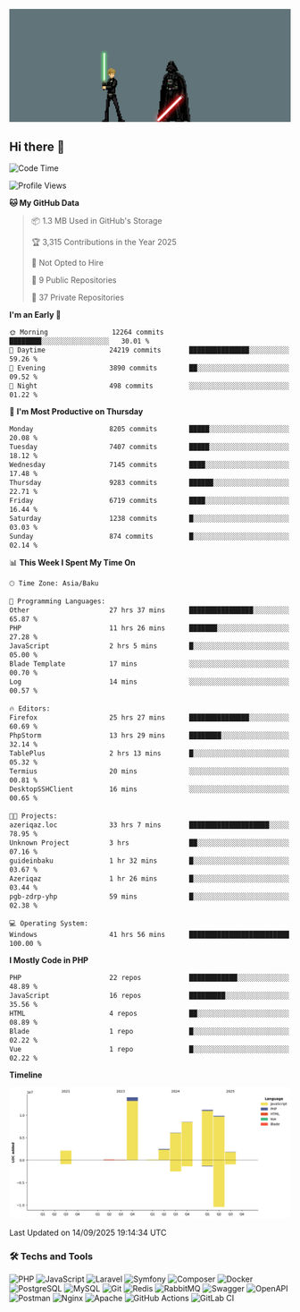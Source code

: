 <!--WALLPAPER-->
<p align='center'>
  <img src='assets/wallpapers/18.gif' alt='Banner'>
</p>
<!--/WALLPAPER-->

## Hi there 👋

<!--START_SECTION:waka-->
![Code Time](http://img.shields.io/badge/Code%20Time-280%20hrs%2023%20mins-blue)

![Profile Views](http://img.shields.io/badge/Profile%20Views-0-blue)

**🐱 My GitHub Data** 

> 📦 1.3 MB Used in GitHub's Storage 
 > 
> 🏆 3,315 Contributions in the Year 2025
 > 
> 🚫 Not Opted to Hire
 > 
> 📜 9 Public Repositories 
 > 
> 🔑 37 Private Repositories 
 > 
**I'm an Early 🐤** 

```text
🌞 Morning                12264 commits       ████████░░░░░░░░░░░░░░░░░   30.01 % 
🌆 Daytime                24219 commits       ███████████████░░░░░░░░░░   59.26 % 
🌃 Evening                3890 commits        ██░░░░░░░░░░░░░░░░░░░░░░░   09.52 % 
🌙 Night                  498 commits         ░░░░░░░░░░░░░░░░░░░░░░░░░   01.22 % 
```
📅 **I'm Most Productive on Thursday** 

```text
Monday                   8205 commits        █████░░░░░░░░░░░░░░░░░░░░   20.08 % 
Tuesday                  7407 commits        █████░░░░░░░░░░░░░░░░░░░░   18.12 % 
Wednesday                7145 commits        ████░░░░░░░░░░░░░░░░░░░░░   17.48 % 
Thursday                 9283 commits        ██████░░░░░░░░░░░░░░░░░░░   22.71 % 
Friday                   6719 commits        ████░░░░░░░░░░░░░░░░░░░░░   16.44 % 
Saturday                 1238 commits        █░░░░░░░░░░░░░░░░░░░░░░░░   03.03 % 
Sunday                   874 commits         █░░░░░░░░░░░░░░░░░░░░░░░░   02.14 % 
```


📊 **This Week I Spent My Time On** 

```text
🕑︎ Time Zone: Asia/Baku

💬 Programming Languages: 
Other                    27 hrs 37 mins      ████████████████░░░░░░░░░   65.87 % 
PHP                      11 hrs 26 mins      ███████░░░░░░░░░░░░░░░░░░   27.28 % 
JavaScript               2 hrs 5 mins        █░░░░░░░░░░░░░░░░░░░░░░░░   05.00 % 
Blade Template           17 mins             ░░░░░░░░░░░░░░░░░░░░░░░░░   00.70 % 
Log                      14 mins             ░░░░░░░░░░░░░░░░░░░░░░░░░   00.57 % 

🔥 Editors: 
Firefox                  25 hrs 27 mins      ███████████████░░░░░░░░░░   60.69 % 
PhpStorm                 13 hrs 29 mins      ████████░░░░░░░░░░░░░░░░░   32.14 % 
TablePlus                2 hrs 13 mins       █░░░░░░░░░░░░░░░░░░░░░░░░   05.32 % 
Termius                  20 mins             ░░░░░░░░░░░░░░░░░░░░░░░░░   00.81 % 
DesktopSSHClient         16 mins             ░░░░░░░░░░░░░░░░░░░░░░░░░   00.65 % 

🐱‍💻 Projects: 
azeriqaz.loc             33 hrs 7 mins       ████████████████████░░░░░   78.95 % 
Unknown Project          3 hrs               ██░░░░░░░░░░░░░░░░░░░░░░░   07.16 % 
guideinbaku              1 hr 32 mins        █░░░░░░░░░░░░░░░░░░░░░░░░   03.67 % 
Azeriqaz                 1 hr 26 mins        █░░░░░░░░░░░░░░░░░░░░░░░░   03.44 % 
pgb-zdrp-yhp             59 mins             █░░░░░░░░░░░░░░░░░░░░░░░░   02.38 % 

💻 Operating System: 
Windows                  41 hrs 56 mins      █████████████████████████   100.00 % 
```

**I Mostly Code in PHP** 

```text
PHP                      22 repos            ████████████░░░░░░░░░░░░░   48.89 % 
JavaScript               16 repos            █████████░░░░░░░░░░░░░░░░   35.56 % 
HTML                     4 repos             ██░░░░░░░░░░░░░░░░░░░░░░░   08.89 % 
Blade                    1 repo              █░░░░░░░░░░░░░░░░░░░░░░░░   02.22 % 
Vue                      1 repo              █░░░░░░░░░░░░░░░░░░░░░░░░   02.22 % 
```



**Timeline**

![Lines of Code chart](https://raw.githubusercontent.com/feridnesibzade/feridnesibzade/main/assets/bar_graph.png)


 Last Updated on 14/09/2025 19:14:34 UTC
<!--END_SECTION:waka-->

### 🛠️ Techs and Tools

![PHP](https://img.shields.io/badge/PHP-777BB4?style=for-the-badge&logo=php&logoColor=white)
![JavaScript](https://img.shields.io/badge/JavaScript-F7DF1E?style=for-the-badge&logo=javascript&logoColor=000)
![Laravel](https://img.shields.io/badge/Laravel-F55247?style=for-the-badge&logo=laravel&logoColor=white)
![Symfony](https://img.shields.io/badge/Symfony-000000?style=for-the-badge&logo=symfony&logoColor=white)
![Composer](https://img.shields.io/badge/Composer-885630?style=for-the-badge&logo=composer&logoColor=white)
![Docker](https://img.shields.io/badge/Docker-2496ED?style=for-the-badge&logo=docker&logoColor=white)
![PostgreSQL](https://img.shields.io/badge/PostgreSQL-4169E1?style=for-the-badge&logo=postgresql&logoColor=white)
![MySQL](https://img.shields.io/badge/MySQL-4479A1?style=for-the-badge&logo=mysql&logoColor=white)
![Git](https://img.shields.io/badge/Git-F05032?style=for-the-badge&logo=git&logoColor=white)
![Redis](https://img.shields.io/badge/Redis-DC382D?style=for-the-badge&logo=redis&logoColor=white)
![RabbitMQ](https://img.shields.io/badge/RabbitMQ-FF6600?style=for-the-badge&logo=rabbitmq&logoColor=white)
![Swagger](https://img.shields.io/badge/Swagger-85EA2D?style=for-the-badge&logo=swagger&logoColor=black)
![OpenAPI](https://img.shields.io/badge/OpenAPI-6BA539?style=for-the-badge&logo=openapiinitiative&logoColor=white)
![Postman](https://img.shields.io/badge/Postman-FF6C37?style=for-the-badge&logo=postman&logoColor=white)
![Nginx](https://img.shields.io/badge/Nginx-009639?style=for-the-badge&logo=nginx&logoColor=white)
![Apache](https://img.shields.io/badge/Apache-D22128?style=for-the-badge&logo=apache&logoColor=white)
![GitHub Actions](https://img.shields.io/badge/GitHub%20Actions-2088FF?style=for-the-badge&logo=githubactions&logoColor=white)
![GitLab CI](https://img.shields.io/badge/GitLab%20CI-FC6D26?style=for-the-badge&logo=gitlab&logoColor=white)

